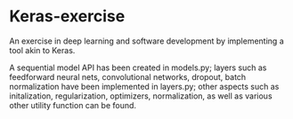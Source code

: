 # Keras-exercise

An exercise in deep learning and software development by implementing a tool akin to Keras. 

A sequential model API has been created in models.py; layers such as feedforward neural nets, convolutional networks, dropout, batch normalization have been implemented in layers.py; other aspects such as initalization, regularization, optimizers, normalization, as well as various other utility function can be found.
